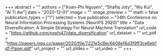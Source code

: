 +++ 
abstract = "" 
authors = ["Xuan-Phi Nguyen", "Shafiq Joty", "Wu Kui", "Ai Ti Aw"] 
date = "2020-12-01" 
image = "" 
image_preview = "" 
math = false 
publication_types = ["1"] 
selected = true 
publication = "34th Conference on Neural Information Processing Systems (NeurIPS 2020)" 
title = "Data Diversification: A Simple Strategy For Neural Machine Translation" 
url_code = "https://github.com/nxphi47/data_diversification" 
url_dataset = "" 
url_pdf = "https://papers.nips.cc/paper/2020/file/7221e5c8ec6b08ef6d3f9ff3ce6eb1d1-Paper.pdf" 
url_project = "" 
url_slides = "" 
url_video = "" 
+++
